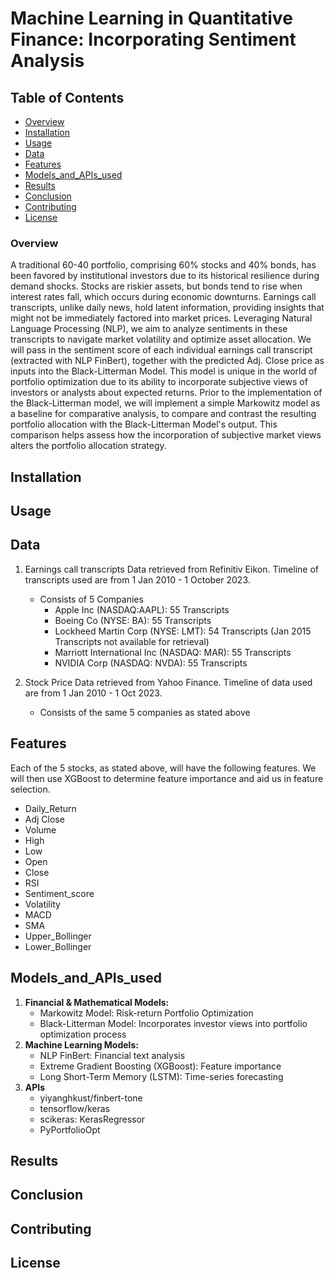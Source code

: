 # Machine Learning in Quantitative Finance: Incorporating Sentiment Analysis

## Table of Contents
- [Overview](#overview)
- [Installation](#installation)
- [Usage](#usage)
- [Data](#data)
- [Features](#features)
- [Models_and_APIs_used](#models_and_APIs_used)
- [Results](#results)
- [Conclusion](#conclusion)
- [Contributing](#contributing)
- [License](#license)

### Overview
A traditional 60-40 portfolio, comprising 60% stocks and 40% bonds, has been favored by institutional investors due to its historical resilience during demand shocks. Stocks are riskier assets, but bonds tend to rise when interest rates fall, which occurs during economic downturns. Earnings call transcripts, unlike daily news, hold latent information, providing insights that might not be immediately factored into market prices. Leveraging Natural Language Processing (NLP), we aim to analyze sentiments in these transcripts to navigate market volatility and optimize asset allocation. We will pass in the sentiment score of each individual earnings call transcript (extracted with NLP FinBert), together with the predicted Adj. Close price as inputs into the Black-Litterman Model. This model is unique in the world of portfolio optimization due to its ability to incorporate subjective views of investors or analysts about expected returns. Prior to the implementation of the Black-Litterman model, we will implement a simple Markowitz model as a baseline for comparative analysis, to compare and contrast the resulting portfolio allocation with the Black-Litterman Model's output. This comparison helps assess how the incorporation of subjective market views alters the portfolio allocation strategy. 

## Installation

## Usage

## Data
1) Earnings call transcripts Data retrieved from Refinitiv Eikon. Timeline of transcripts used are from 1 Jan 2010 - 1 October 2023.
   
   - Consists of 5 Companies
      - Apple Inc (NASDAQ:AAPL): 55 Transcripts
      - Boeing Co (NYSE: BA): 55 Transcripts
      - Lockheed Martin Corp (NYSE: LMT): 54 Transcripts (Jan 2015 Transcripts not available for retrieval)
      - Marriott International Inc (NASDAQ: MAR): 55 Transcripts
      - NVIDIA Corp (NASDAQ: NVDA): 55 Transcripts
   
3) Stock Price Data retrieved from Yahoo Finance. Timeline of data used are from 1 Jan 2010 - 1 Oct 2023.

   -  Consists of the same 5 companies as stated above

## Features 
Each of the 5 stocks, as stated above, will have the following features. We will then use XGBoost to determine feature importance and aid us in feature selection.
- Daily_Return
- Adj Close
- Volume
- High
- Low
- Open
- Close
- RSI
- Sentiment_score
- Volatility
- MACD
- SMA
- Upper_Bollinger
- Lower_Bollinger

## Models_and_APIs_used
1) **Financial & Mathematical Models:**
   - Markowitz Model: Risk-return Portfolio Optimization
   - Black-Litterman Model: Incorporates investor views into portfolio optimization process
2) **Machine Learning Models:**
   - NLP FinBert: Financial text analysis
   - Extreme Gradient Boosting (XGBoost): Feature importance
   - Long Short-Term Memory (LSTM): Time-series forecasting
3) **APIs**
   - yiyanghkust/finbert-tone
   - tensorflow/keras
   - scikeras: KerasRegressor
   - PyPortfolioOpt

## Results

## Conclusion

## Contributing

## License

